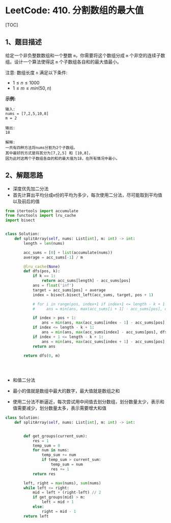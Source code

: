 # LeetCode: 410. 分割数组的最大值

[TOC]

## 1、题目描述

给定一个非负整数数组和一个整数 `m`，你需要将这个数组分成 `m` 个非空的连续子数组。设计一个算法使得这 `m` 个子数组各自和的最大值最小。

注意:
数组长度 `n` 满足以下条件:

-   $1 ≤ n ≤ 1000$
-   $1 ≤ m ≤ min(50, n)$

**示例:**

```
输入:
nums = [7,2,5,10,8]
m = 2

输出:
18

解释:
一共有四种方法将nums分割为2个子数组。
其中最好的方式是将其分为[7,2,5] 和 [10,8]，
因为此时这两个子数组各自的和的最大值为18，在所有情况中最小。
```



## 2、解题思路

-   深度优先加二分法
-   首先计算出平均分成`m`份的平均为多少，每次使用二分法，尽可能取到平均值以及前后的值



```python
from itertools import accumulate
from functools import lru_cache
import bisect


class Solution:
    def splitArray(self, nums: List[int], m: int) -> int:
        length = len(nums)

        acc_sums = [0] + list(accumulate(nums))
        average = acc_sums[-1] / m

        @lru_cache(None)
        def dfs(pos, k):
            if k == 1:
                return acc_sums[length] - acc_sums[pos]
            ans = float('inf')
            target = acc_sums[pos] + average
            index = bisect.bisect_left(acc_sums, target, pos + 1)

            # for i in range(pos, index+1 if index+1 <= length - k + 1 else length - k + 1):
            #     ans = min(ans, max(acc_sums[i + 1] - acc_sums[pos], dfs(i + 1, k - 1)))

            if index > pos + 1:
                ans = min(ans, max(acc_sums[index - 1] - acc_sums[pos], dfs(index - 1, k - 1)))
            if index <= length - k + 1:
                ans = min(ans, max(acc_sums[index] - acc_sums[pos], dfs(index, k - 1)))
            if index + 1 <= length - k + 1:
                ans = min(ans, max(acc_sums[index + 1] - acc_sums[pos], dfs(index + 1, k - 1)))
            return ans

        return dfs(0, m)
    
    
    
```



-   和值二分法

-   最小的值就是数组中最大的数字，最大值就是数组之和
-   使用二分法不断逼近，每次尝试用中间值去划分数组，划分数量太少，表示和值需要减少，划分数量太多，表示需要增大和值

```python
class Solution:
    def splitArray(self, nums: List[int], m: int) -> int:


        def get_groups(current_sum):
            res = 1
            temp_sum = 0
            for num in nums:
                temp_sum += num
                if temp_sum > current_sum:
                    temp_sum = num
                    res += 1
            return res

        left, right = max(nums), sum(nums)
        while left <= right:
            mid = left + (right-left) // 2
            if get_groups(mid) > m:
                left = mid + 1
            else:
                right = mid - 1
        return left

```

